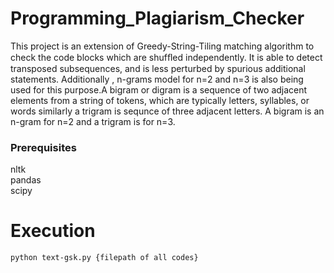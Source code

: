 # Programming_Plagiarism_Checker

This project is an extension of Greedy-String-Tiling matching algorithm to check the code blocks which are shufﬂed independently. It is able to detect transposed subsequences, and is less perturbed by spurious additional statements. Additionally , n-grams model for n=2 and n=3 is also being used for this purpose.A bigram or digram is a sequence of two adjacent elements from a string of tokens, which are typically letters, syllables, or words similarly a trigram is sequnce of three adjacent letters. A bigram is an n-gram for n=2 and a trigram is for n=3.

### Prerequisites
nltk<br/>
pandas<br/>
scipy<br/>

# Execution

`python text-gsk.py {filepath of all codes}`
